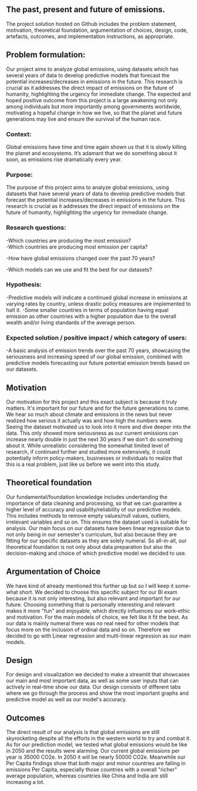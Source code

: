 ## The past, present and future of emissions.

The project solution hosted on Github includes the problem statement, motivation, theoretical foundation,
argumentation of choices, design, code, artefacts, outcomes, and implementation instructions, as appropriate.

## Problem formulation:
Our project aims to analyze global emissions, using datasets which has several years of data to develop predictive models that forecast the potential increases/decreases in emissions in the future. This research is crucial as it addresses the direct impact of emissions on the future of humanity, highlighting the urgency for immediate change. The expected and hoped positive outcome from this project is a large awakening not only among individuals but more importantly among governments worldwide, motivating a hopeful change in how we live, so that the planet and future generations may live and ensure the survival of the human race.

### Context: 
Global emissions have time and time again shown us that it is slowly killing the planet and ecosystems. It’s adamant that we do something about it soon, as emissions rise dramatically every year.
### Purpose:
The purpose of this project aims to analyze global emissions, using datasets that have several years of data to develop predictive models that forecast the potential increases/decreases in emissions in the future. This research is crucial as it addresses the direct impact of emissions on the future of humanity, highlighting the urgency for immediate change.
### Research questions: 
-Which countries are producing the most emission?  
-Which countries are producing most emission per capita?

-How have global emissions changed over the past 70 years?

-Which models can we use and fit the best for our datasets? 
### Hypothesis:
-Predictive models will indicate a continued global increase in emissions at varying rates by country, unless drastic policy measures are implemented to halt it.
-Some smaller countries in terms of population having equal emission as other countries with a higher population due to the overall wealth and/or living standards of the average person.
### Expected solution / positive impact / which category of users:
-A basic analysis of emission trends over the past 70 years, showcasing the seriousness and increasing speed of our global emission, combined with predictive models forecasting our future potential emission trends based on our datasets.

## Motivation
Our motivation for this project and this exact subject is because it truly matters. It's important for our future and for the future generations to come. We hear so much about climate and emissions in the news but never realized how serious it actually was and how high the numbers were. Seeing the dataset motivated us to look into it more and dive deeper into the data.
This only showed more seriousness as our current emissions can increase nearly double in just the next 30 years if we don't do something about it.
While unrealistic considering the somewhat limited level of research, if continued further and studied more extensively, it could potentially inform policy-makers, businesses or individuals to realize that this is a real problem, just like us before we went into this study.


## Theoretical foundation
Our fundamental/foundation knowledge includes undertanding the importance of data cleaning and processing, so that we can guarantee a higher level of accuracy and usability/reliability of our predictive models. This includes methods to remove empty values/null values, outliers, irrelevant variables and so on. This ensures the dataset used is suitable for analysis.
Our main focus on our datasets have been linear regression due to not only being in our semester's curriculum, but also because they are fitting for our specific datasets as they are solely numeral. 
So all-in-all, our theoretical foundation is not only about data preparation but also the decision-making and choice of which predictive model we decided to use.

## Argumentation of Choice
We have kind of already mentioned this further up but so I will keep it some-what short.
We decided to choose this specific subject for our BI exam because it is not only interesting, but also relevant and important for our future.
Choosing something that is personally interesting and relevant makes it more "fun" and enjoyable, which directly influences our work-ethic and motivation. For the main models of choice, we felt like it fit the best. As our data is mainly numeral there was no real need for other models that focus more on the inclusion of ordinal data and so on. Therefore we decided to go with Linear regression and multi-linear regression as our main models.

## Design
For design and visualization we decided to make a streamlit that showcases our main and most important data, as well as some user inputs that can actively in real-time show our data. Our design consists of different tabs where we go through the process and show the most important graphs and predictive model as well as our model's accuracy.

## Outcomes
The direct result of our analysis is that global emissions are still skyrocketing despite all the efforts in the western world to try and combat it. As for our prediction model, we tested what global emissions would be like in 2050 and the results were alarming. Our current global emissions per year is 35000 CO2e. In 2050 it will be nearly 50000 CO2e.
Meanwhile our Per Capita findings show that both major and minor countries are falling in emissions Per Capita, especially those countries with a overall "richer" average population, whereas countries like China and India are still increasing a lot. 

